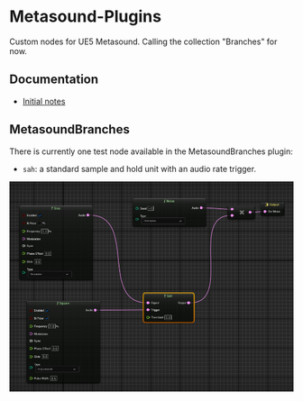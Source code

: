 # Metasound-Plugins 
Custom nodes for UE5 Metasound. Calling the collection "Branches" for now.

## Documentation
- [Initial notes](./docs/README.md)

## MetasoundBranches
There is currently one test node available in the MetasoundBranches plugin:

- `sah`: a standard sample and hold unit with an audio rate trigger.

![Signal flow showing a sample and hold node connected to two sources at audio rate](./docs/SaH_demo.png)